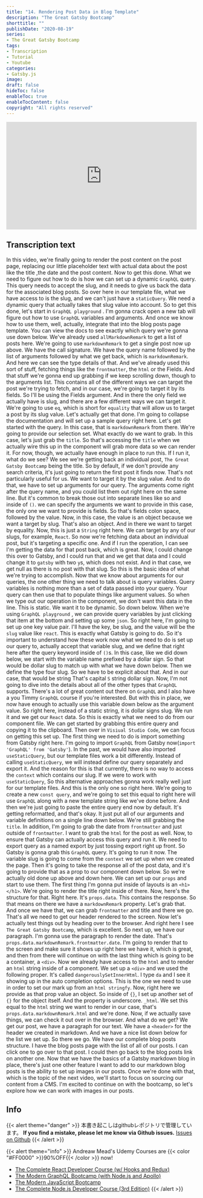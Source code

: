 ```yaml
---
title: "14. Rendering Post Data in Blog Template"
description: "The Great Gatsby Bootcamp"
shorttitle: ""
publishDate: "2020-08-19"
series:
- The Great Gatsby Bootcamp
tags: 
- Transcription
- Tutorial
- Youtube
categories: 
- Gatsby.js
image: 
draft: false
hideToc: false
enableToc: true
enableTocContent: false
copyright: "All rights reserved"
---
```


<div style="position: relative; padding-bottom: 56.25%;">
  <iframe 
    style="position: absolute; top: 0; left: 0; width: 100%; height: 100%;"
    src="https://www.youtube.com/embed/8t0vNu2fCCM?start=10328"
    frameborder="0"
    allow="accelerometer; autoplay; encrypted-media; gyroscope; picture-in-picture" allowfullscreen
  >
  </iframe>
</div>

## Transcription text

In this video, we're finally going to render the post content on the post page, replacing our little placeholder text with actual data about the post like the title ,the date and the post content.
Now to get this done.
What we need to figure out how to do is how we can set up a dynamic `GraphQL` query.
This query needs to accept the slug, and it needs to give us back the data for the associated blog posts.
So over here in our template file, what we have access to is the slug, and we can't just have a `staticQuery`.
We need a dynamic query that actually takes that slug value into account.
So to get this done, let's start in `GraphQL playground` .
I'm gonna crack open a new tab will figure out how to use `GraphQL` variables and arguments.
And once we know how to use them, well, actually, integrate that into the blog posts page template.
You can view the docs to see exactly which query we're gonna use down below.
We've already used `allMarkdownRemark` to get a list of posts here.
We're going to use `markdownRemark` to get a single post now up above.
We have the call signature.
We have the query name followed by the list of arguments followed by what we get back, which is `markdownRemark`.
And here we can see the type details of that.
And we've already used this sort of stuff, fetching things like the `frontmatter`, the `html` or the Fields.
And that stuff we're gonna end up grabbing if we keep scrolling down, though to the arguments list.
This contains all of the different ways we can target the post we're trying to fetch, and in our case, we're going to target it by its fields.
So I'll be using the Fields argument.
And in there the only field we actually have is slug, and there are a few different ways we can target it.
We're going to use `eq`, which is short for `equality` that will allow us to target a post by its slug value.
Let's actually get that done.
I'm going to collapse the documentation and will set up a sample query right here.
Let's get started with the query.
In this case, that is `markdownRemark` from there.
We're going to provide our selection set.
What exactly do we want to grab.
In this case, let's just grab the `title`.
So that's  accessing the `title` when we actually wire this up in the component will grab more data so we can render it.
For now, though, we actually have enough in place to run this.
If I run it, what do we see? We see we're getting back an individual post, `The Great Gatsby Bootcamp` being the title.
So by default, if we don't provide any search criteria, it's just going to return the first post it finds now.
That's not particularly useful for us.
We want to target it by the slug value.
And to do that, we have to set up arguments for our query.
The arguments come right after the query name, and you could list them out right here on the same line.
But it's common to break those out into separate lines like so and inside of `()`.
we can specify the arguments we want to provide in this case, the only one we want to provide is fields.
So that's fields colon space, followed by the value.
Now, in this case, the value is an object because we want a target by slug.
That's also an object.
And in there we want to target by equality.
Now, this is just a `String` right here.
We can target by any of our slugs, for example, `React`.
So now we're fetching data about an individual post, but it's targeting a specific one.
And if I run the operation,  I can see I'm getting the data for that post back, which is great.
Now, I could change this over to Gatsby, and I could run that and we get that data and I could change it to `gatsby` with two `y`s, which does not exist.
And in that case, we get null as there is no post with that slug.
So this is the basic idea of what we're trying to accomplish.
Now that we know about arguments for our queries, the one other thing we need to talk about is query variables.
Query variables is nothing more than a set of data passed into your query.
Your query can then use that to populate things like argument values.
So when we type out our operation in the component, we don't want this data in the line.
This is static.
We want it to be dynamic.
So down below.
When we're using `GraphQL playground` , we can provide query variables by just clicking that item at the bottom and setting up some `json`.
So right here, I'm going to set up one key value pair.
I'll have the key, be slug, and the value will be the `slug` value like `react`.
This is exactly what Gatsby is going to do.
So it's important to understand how these work now what we need to do is set up our query to, actually accept that variable slug, and we define that right here after the query keyword inside of `()`s.
In this case, like we did down below, we start with the variable name prefixed by a dollar sign.
So that would be dollar slug to match up with what we have down below.
Then we define the type four slug.
So we have to be explicit about that.
And in our case, that would be string That's capital `S` string dollar sign.
Now, I'm not going to dive into the details about all of the other types that `GraphQL` supports.
There's a lot of great content out there on `GraphQL` and I also have a you Timmy `GraphQL` course if you're interested.
But with this in place, we now have enough to actually use this variable down below as the argument value.
So right here, instead of a static string, it is dollar signs slug.
We run it and we get our `React` data.
So this is exactly what we need to do from our component file.
We can get started by grabbing this entire query and copying it to the clipboard.
Then over in `Visiual Studio Code`, we can focus on getting this set up.
The first thing we need to do is import something from Gatsby right here.
I'm going to import `GraphQL` from Gatsby now(`import 'GraphQL' from 'Gatsby'`).
In the past, we would have also imported `useStaticQuery`, but our template files work a bit differently.
Instead of calling `useStaticQuery`, we will instead define our query separately and export it.
And the reason for this is that currently, there is no way to access the `context` which contains our slug.
If we were to work with `useStaticQuery`, So this alternative approaches gonna work really well just for our template files.
And this is the only one so right here.
We're going to create a new `const query`, and we're going to set this equal to right here will use `GraphQL` along with a new template string like we've done before.
And then we're just going to paste the entire query end now by default.
It's getting reformatted, and that's okay.
It just put all of our arguments and variable definitions on a single line down below.
We're still grabbing the `title`.
In addition, I'm going to grab the date from `frontmatter` and just outside of `frontmatter`.
I want to grab the `html` for the post as well.
Now, to ensure that Gatsby can actually access this query and run it.
We need to export query as a named export by just tossing export right up front.
So Gatsby is gonna grab this `GraphQL` query.
It's going to run it now.
The variable slug is going to come from the `context` we set up when we created the page.
Then it's going to take the response all of the post data, and it's going to provide that as a prop to our component down below.
So we're actually old done up above and down here.
We can set up our `props` and start to use them.
The first thing I'm gonna put inside of layouts is an `<h1></h1>`.
We're going to render the title right inside of there.
Now, here's the structure for that.
Right here.
It's `props.data`.
This contains the response.
So that means on there we have a `markdownRemark` property.
Let's grab that.
And once we have that, we can grab `frontmatter` and title and there we go.
That's all we need to get our header rendered to the screen.
Now let's actually test things out by heading over to the browser.
And right here I see `The Great Gatsby Bootcamp`, which is excellent.
So next up, we have our paragraph.
I'm gonna use the paragraph to render the date.
That's `props.data.markdownRemark.frontmatter.date`.
I'm going to render that to the screen and make sure it shows up right here we have it, which is great, and then from there will continue on with the last thing which is going to be a container, a `<div>`.
Now we already have access to the `html` and to render an `html` string inside of a component.
We set up a `<div>` and we used the following proper.
It's called `dangerouslySetInnerHtml`.
I type `da` and I see it showing up in the auto completion options.
This is the one we need to use in order to set our mark up from an `html stringfy`.
Now, right here we provide as that prop value an object.
So inside of `{}`, I set up another set of `{}` for the object itself.
And the property is underscore.
`_html`.
We set this equal to the `html` string we want to render in our case, that's `props.data.markdownRemark.html` and we're done.
Now, if we actually save things, we can check it out over in the browser.
And what do we get? We get our post, we have a paragraph for our text.
We have a `<header>` for the header we created in markdown.
And we have a nice list down below for the list we set up.
So there we go.
We have our complete blog posts structure.
I have the blog posts page with the list of all of our posts.
I can click one to go over to that post.
I could then go back to the blog posts link on another one.
Now that we have the basics of a Gatsby markdown blog in place, there's just one other feature I want to add to our markdown blog posts is the ability to set up images in our posts.
Once we're done with that, which is the topic of the next video, we'll start to focus on sourcing our content from a CMS.
I'm excited to continue on with the bootcamp, so let's explore how we can work with images in our posts.

## Info

{{< alert theme="danger" >}} 
本書き起こしはgithubレポジトリで管理しています。
**If you find a mistake, please let me know via Github issues.** 
[Issues on Github](https://github.com/newt0/gatsbybootcamp-transcription/issues)
{{< /alert >}}

{{< alert theme="info" >}}
Andreaw Mead's Udemy Courses are  {{< color "#FF0000" >}}90%OFF{{< /color >}} now!
- <a href="https://px.a8.net/svt/ejp?a8mat=3BK8OP+16V93U+3L4M+BW8O2&a8ejpredirect=https%3A%2F%2Fwww.udemy.com%2Fcourse%2Freact-2nd-edition%2F" target="_blank" rel="nofollow">The Complete React Developer Course (w/ Hooks and Redux)</a>
- <a href="https://px.a8.net/svt/ejp?a8mat=3BK8OP+16V93U+3L4M+BW8O2&a8ejpredirect=https%3A%2F%2Fwww.udemy.com%2Fcourse%2Fgraphql-bootcamp%2F" target="_blank" rel="nofollow">The Modern GraphQL Bootcamp (with Node.js and Apollo)</a>
- <a href="https://px.a8.net/svt/ejp?a8mat=3BK8OP+16V93U+3L4M+BW8O2&a8ejpredirect=https%3A%2F%2Fwww.udemy.com%2Fcourse%2Fmodern-javascript%2F" target="_blank" rel="nofollow">The Modern JavaScript Bootcamp</a>
- <a href="https://px.a8.net/svt/ejp?a8mat=3BK8OP+16V93U+3L4M+BW8O2&a8ejpredirect=https%3A%2F%2Fwww.udemy.com%2Fcourse%2Fthe-complete-nodejs-developer-course-2%2F" target="_blank" rel="nofollow">The Complete Node.js Developer Course (3rd Edition)</a>
{{< /alert >}}

